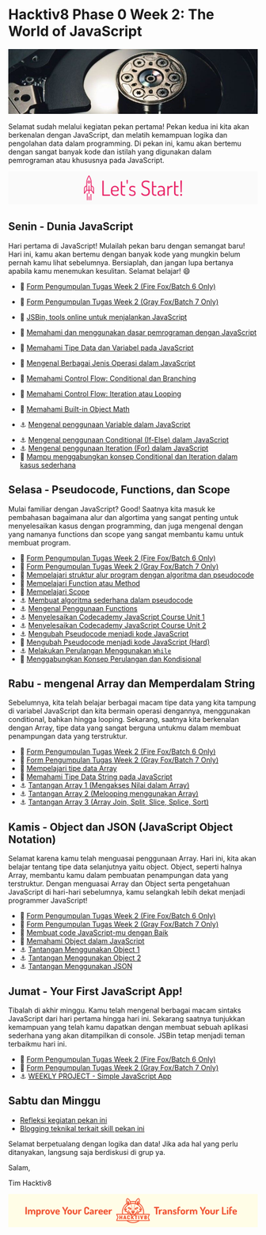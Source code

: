 # Hacktiv8 Phase 0 Week 2: The World of JavaScript

![Header](assets/header-w2.jpg)

Selamat sudah melalui kegiatan pekan pertama! Pekan kedua ini kita akan berkenalan dengan JavaScript,
dan melatih kemampuan logika dan pengolahan data dalam programming. Di pekan ini, kamu akan bertemu dengan sangat banyak kode dan istilah yang digunakan dalam pemrograman atau khususnya pada JavaScript.

![Let's start!](assets/start.png)

## Senin - Dunia JavaScript
Hari pertama di JavaScript! Mulailah pekan baru dengan semangat baru! Hari ini, kamu akan bertemu dengan banyak kode yang mungkin belum pernah kamu lihat sebelumnya. Bersiaplah, dan jangan lupa bertanya apabila kamu menemukan kesulitan. Selamat belajar! :smile:

- :pushpin: [Form Pengumpulan Tugas Week 2 (Fire Fox/Batch 6 Only)](https://airtable.com/shrg1PrmECK4lRGrb)
- :pushpin: [Form Pengumpulan Tugas Week 2 (Gray Fox/Batch 7 Only)](https://airtable.com/shrBSKFfLdJfYwyfe)

- :wrench:
[JSBin, tools online untuk menjalankan JavaScript](http://jsbin.com/?js,console)
- :notebook_with_decorative_cover:
[Memahami dan menggunakan dasar pemrograman dengan JavaScript](modules/js-first-time.md)
- :notebook_with_decorative_cover:
[Memahami Tipe Data dan Variabel pada JavaScript](modules/js-first-time.md#data-type)
- :notebook_with_decorative_cover:
[Mengenal Berbagai Jenis Operasi dalam JavaScript](modules/js-first-time.md#operator)
- :notebook_with_decorative_cover:
[Memahami Control Flow: Conditional dan Branching](modules/js-first-time.md#conditional)
- :notebook_with_decorative_cover:
[Memahami Control Flow: Iteration atau Looping ](modules/js-first-time.md#loopiteration)
- :notebook_with_decorative_cover:
[Memahami Built-in Object Math](modules/math-object-js.md)
- :anchor:
[Mengenal penggunaan Variable dalam JavaScript](modules/anchor-belajar-variabel.md)
<!--- - :anchor:
[Mengenal penggunaan Conditional (Switch-Case) dalam JavaScript](modules/anchor-switch-case.md) --->
- :anchor:
[Mengenal penggunaan Conditional (If-Else) dalam JavaScript](modules/anchor-menggunakan-if-else.md)
- :anchor:
[Mengenal penggunaan Iteration (For) dalam JavaScript](modules/anchor-belajar-for.md)
- :rocket:
[Mampu menggabungkan konsep Conditional dan Iteration dalam kasus sederhana](modules/ganjil-genap-dll.md)

## Selasa - Pseudocode, Functions, dan Scope
Mulai familiar dengan JavaScript? Good! Saatnya kita masuk ke pembahasan bagaimana alur dan algortima yang sangat penting untuk menyelesaikan kasus dengan programming, dan juga mengenal dengan yang namanya functions dan scope yang sangat membantu kamu untuk membuat program.

- :pushpin: [Form Pengumpulan Tugas Week 2 (Fire Fox/Batch 6 Only)](https://airtable.com/shrg1PrmECK4lRGrb)
- :pushpin: [Form Pengumpulan Tugas Week 2 (Gray Fox/Batch 7 Only)](https://airtable.com/shrBSKFfLdJfYwyfe)
- :notebook_with_decorative_cover:
[Mempelajari struktur alur program dengan algoritma dan pseudocode](modules/algorithm-pseudocode.md)
- :notebook_with_decorative_cover:
[Mempelajari Function atau Method](modules/js-first-time.md#functionmethod)
- :notebook_with_decorative_cover:
[Mempelajari Scope](modules/js-scope.md)
- :anchor:
[Membuat algoritma sederhana dalam pseudocode](modules/anchor-case-to-pseudocode.md)
- :anchor:
[Mengenal Penggunaan Functions](modules/anchor-basic-function.md)
- :anchor:
[Menyelesaikan Codecademy JavaScript Course Unit 1](https://www.codecademy.com/learn/learn-javascript)
- :anchor:
[Menyelesaikan Codecademy JavaScript Course Unit 2](https://www.codecademy.com/learn/learn-javascript)
- :anchor: [Mengubah Pseudocode menjadi kode JavaScript](modules/anchor-pseudocode.md)
- :rocket: [Mengubah Pseudocode menjadi kode JavaScript (Hard)](modules/anchor-pseudocode2.md)
- :anchor: [Melakukan Perulangan Menggunakan `While`](modules/anchor-belajar-while.md)
- :rocket: [Menggabungkan Konsep Perulangan dan Kondisional](modules/rocket-loop-conditional.md)

## Rabu - mengenal Array dan Memperdalam String
Sebelumnya, kita telah belajar berbagai macam tipe data yang kita tampung di variabel JavaScript dan kita bermain operasi dengannya, menggunakan conditional, bahkan hingga looping. Sekarang, saatnya kita berkenalan dengan Array, tipe data yang sangat berguna untukmu dalam membuat penampungan data yang terstruktur.

- :pushpin: [Form Pengumpulan Tugas Week 2 (Fire Fox/Batch 6 Only)](https://airtable.com/shrg1PrmECK4lRGrb)
- :pushpin: [Form Pengumpulan Tugas Week 2 (Gray Fox/Batch 7 Only)](https://airtable.com/shrBSKFfLdJfYwyfe)
- :notebook_with_decorative_cover: [Mempelajari tipe data Array](modules/js-array.md)
- :notebook_with_decorative_cover:
[Memahami Tipe Data String pada JavaScript](modules/js-string-reference.md)
- :anchor: [Tantangan Array 1 (Mengakses Nilai dalam Array)](modules/anchor-akses-array.md)
- :anchor: [Tantangan Array 2 (Melooping menggunakan Array)](modules/anchor-loop-array.md)
- :anchor: [Tantangan Array 3 (Array Join, Split, Slice, Splice, Sort)](modules/anchor-mixed-array.md)

## Kamis - Object dan JSON (JavaScript Object Notation)
Selamat karena kamu telah menguasai penggunaan Array. Hari ini, kita akan belajar tentang tipe data selanjutnya yaitu object. Object, seperti halnya Array, membantu kamu dalam pembuatan penampungan data yang terstruktur. Dengan menguasai Array dan Object serta pengetahuan JavaScript di hari-hari sebelumnya, kamu selangkah lebih dekat menjadi programmer JavaScript!

- :pushpin: [Form Pengumpulan Tugas Week 2 (Fire Fox/Batch 6 Only)](https://airtable.com/shrg1PrmECK4lRGrb)
- :pushpin: [Form Pengumpulan Tugas Week 2 (Gray Fox/Batch 7 Only)](https://airtable.com/shrBSKFfLdJfYwyfe)
- :notebook_with_decorative_cover: [Membuat code JavaScript-mu dengan Baik ](modules/js-code-style.md)
- :notebook_with_decorative_cover: [Memahami Object dalam JavaScript](modules/js-object-json.md)
- :anchor: [Tantangan Menggunakan Object 1](modules/anchor-object-1.md)
- :anchor: [Tantangan Menggunakan Object 2](modules/anchor-object-2.md)
- :anchor: [Tantangan Menggunakan JSON](modules/anchor-json.md)

## Jumat - Your First JavaScript App!
Tibalah di akhir minggu. Kamu telah mengenal berbagai macam sintaks JavaScript dari hari pertama hingga hari ini. Sekarang saatnya tunjukkan kemampuan yang telah kamu dapatkan dengan membuat sebuah aplikasi sederhana yang akan ditampilkan di console. JSBin tetap menjadi teman terbaikmu hari ini.

- :pushpin: [Form Pengumpulan Tugas Week 2 (Fire Fox/Batch 6 Only)](https://airtable.com/shrg1PrmECK4lRGrb)
- :pushpin: [Form Pengumpulan Tugas Week 2 (Gray Fox/Batch 7 Only)](https://airtable.com/shrBSKFfLdJfYwyfe)
- :anchor: [WEEKLY PROJECT - Simple JavaScript App](modules/js-application.md)

## Sabtu dan Minggu

-  [Refleksi kegiatan pekan ini](modules/reflection.md)
-  [Blogging teknikal terkait skill pekan ini](modules/blog.md)

Selamat berpetualang dengan logika dan data! Jika ada hal yang perlu ditanyakan, langsung saja berdiskusi di grup ya.

Salam,

Tim Hacktiv8

![Hacktiv8 Banner](assets/banner.png)
